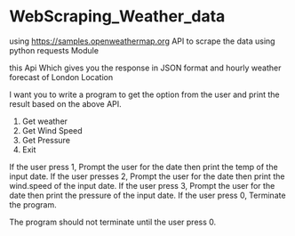 # WebScraping_Weather_data
using  https://samples.openweathermap.org API   to scrape the data using python requests Module

this Api Which gives you the response in JSON format and hourly weather forecast of London Location

I want you to write a program to get the option from the user and print the result based on the above API.
1. Get weather
2. Get Wind Speed
3. Get Pressure
0. Exit

If the user press 1, Prompt the user for the date then print the temp of the input date.
If the user presses 2, Prompt the user for the date then print the wind.speed of the input date.
If the user press 3, Prompt the user for the date then print the pressure of the input date.
If the user press 0, Terminate the program.

The program should not terminate until the user press 0.


